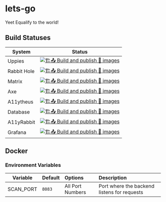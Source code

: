 # lets-go

Yeet Equalify to the world!

## Build Statuses
| System | Status |
| --- | --- |
| Uppies | [![🏗️📤 Build and publish 🐳 images](https://github.com/EqualifyApp/integration-uppies/actions/workflows/containerize.yml/badge.svg)](https://github.com/EqualifyApp/integration-uppies) |
| Rabbit Hole | [![🏗️📤 Build and publish 🐳 images](https://github.com/EqualifyApp/rabbit-hole/actions/workflows/containerize.yml/badge.svg)](https://github.com/EqualifyApp/rabbit-hole) |
| Matrix | [![🏗️📤 Build and publish 🐳 images](https://github.com/EqualifyApp/a11ymatrix/actions/workflows/containerize.yml/badge.svg)](https://github.com/EqualifyApp/a11ymatrix) |
| Axe | [![🏗️📤 Build and publish 🐳 images](https://github.com/EqualifyApp/integration-axe/actions/workflows/containerize.yml/badge.svg)](https://github.com/EqualifyApp/integration-axe) |
| A11ytheus | [![🏗️📤 Build and publish 🐳 images](https://github.com/EqualifyApp/a11ytheus/actions/workflows/containerize.yml/badge.svg)](https://github.com/EqualifyApp/a11ytheus) |
| Database | [![🏗️📤 Build and publish 🐳 images](https://github.com/EqualifyApp/database/actions/workflows/containerize.yml/badge.svg)](https://github.com/EqualifyApp/database) |
| A11yRabbit | [![🏗️📤 Build and publish 🐳 images](https://github.com/EqualifyApp/a11y-rabbit/actions/workflows/containerize.yml/badge.svg)](https://github.com/EqualifyApp/a11y-rabbit) |
| Grafana | [![🏗️📤 Build and publish 🐳 images](https://github.com/EqualifyApp/a11yfana/actions/workflows/containerize.yml/badge.svg)](https://github.com/EqualifyApp/a11yfana) |




## Docker

### Environment Variables

| Variable  | Default | Options          | Description                                 |
| --------- | ------- | :--------------- | :------------------------------------------ |
| SCAN_PORT | `8083`  | All Port Numbers | Port where the backend listens for requests |









